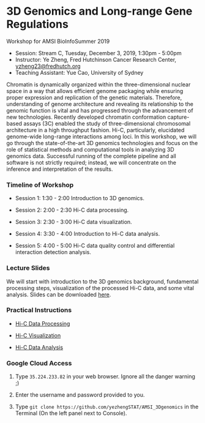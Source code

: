 # 3D Genomics and Long-range Gene Regulations

Workshop for AMSI BioInfoSummer 2019

- Session: Stream C, Tuesday, December 3, 2019, 1:30pm - 5:00pm
- Instructor: Ye Zheng, Fred Hutchinson Cancer Research Center, yzheng23@fredhutch.org
- Teaching Assistant: Yue Cao, University of Sydney

Chromatin is dynamically organized within the three-dimensional nuclear space in a way that allows efficient genome packaging while ensuring proper expression and replication of the genetic materials. Therefore, understanding of genome architecture and revealing its relationship to the genomic function is vital and has progressed through the advancement of new technologies. Recently developed chromatin conformation capture-based assays (3C) enabled the study of three-dimensional chromosomal architecture in a high throughput fashion. Hi-C, particularly, elucidated genome-wide long-range interactions among loci. In this workshop, we will go through the state-of-the-art 3D genomics technologies and focus on the role of statistical methods and computational tools in analyzing 3D genomics data. Successful running of the complete pipeline and all software is not strictly required; instead, we will concentrate on the inference and interpretation of the results.

### Timeline of Workshop

- Session 1: 1:30 - 2:00 Introduction to 3D genomics. 

- Session 2: 2:00 - 2:30 Hi-C data processing.

- Session 3: 2:30 - 3:00 Hi-C data visualization.

- Session 4: 3:30 - 4:00 Introduction to Hi-C data analysis.

- Session 5: 4:00 - 5:00 Hi-C data quality control and differential interaction detection analysis.

### Lecture Slides

We will start with introduction to the 3D genomics background, fundamental processing steps, visualization of the processed Hi-C data, and some vital analysis. Slides can be downloaded [here](http://pages.stat.wisc.edu/~yezheng/Hi-C/3DgenomicsWorshopSlides.pdf). 

### Practical Instructions

 - [Hi-C Data Processing](http://pages.stat.wisc.edu/~yezheng/AMSI2019/Hi-C_data_processing.html)
 
 - [Hi-C Visualization](http://pages.stat.wisc.edu/~yezheng/AMSI2019/Hi-C_visualization.html)
 
 - [Hi-C Data Analysis](http://pages.stat.wisc.edu/~yezheng/AMSI2019/Hi-C_data_analysis.html)

### Google Cloud Access

1. Type ```35.224.233.82``` in your web browser. Ignore all the danger warning ;)

2. Enter the username and password provided to you.

3. Type ```git clone https://github.com/yezhengSTAT/AMSI_3Dgenomics``` in the Terminal (On the left panel next to Console).
